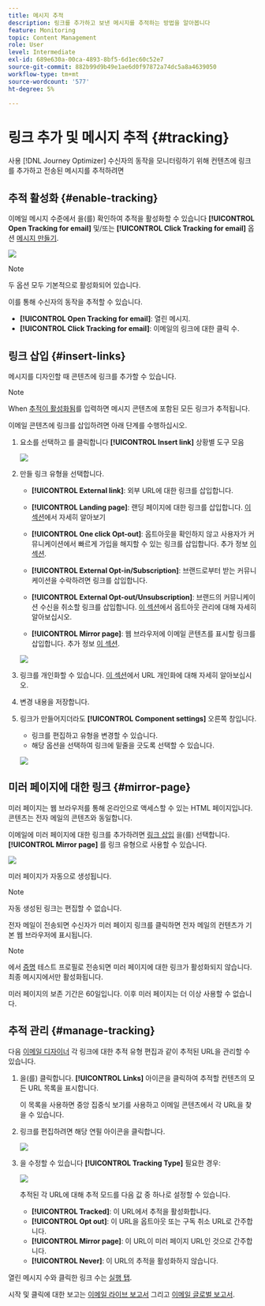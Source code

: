 ```yaml
---
title: 메시지 추적
description: 링크를 추가하고 보낸 메시지를 추적하는 방법을 알아봅니다
feature: Monitoring
topic: Content Management
role: User
level: Intermediate
exl-id: 689e630a-00ca-4893-8bf5-6d1ec60c52e7
source-git-commit: 882b99d9b49e1ae6d0f97872a74dc5a8a4639050
workflow-type: tm+mt
source-wordcount: '577'
ht-degree: 5%

---
```


# 링크 추가 및 메시지 추적 {#tracking}

사용 [!DNL Journey Optimizer] 수신자의 동작을 모니터링하기 위해 컨텐츠에 링크를 추가하고 전송된 메시지를 추적하려면

## 추적 활성화 {#enable-tracking}

이메일 메시지 수준에서 을(를) 확인하여 추적을 활성화할 수 있습니다 **[!UICONTROL Open Tracking for email]** 및/또는 **[!UICONTROL Click Tracking for email]** 옵션 [메시지 만들기](create-message.md).

![](assets/message-tracking.png)

>[!NOTE]
>
>두 옵션 모두 기본적으로 활성화되어 있습니다.

이를 통해 수신자의 동작을 추적할 수 있습니다.

* **[!UICONTROL Open Tracking for email]**: 열린 메시지.
* **[!UICONTROL Click Tracking for email]**: 이메일의 링크에 대한 클릭 수.

## 링크 삽입 {#insert-links}

메시지를 디자인할 때 콘텐츠에 링크를 추가할 수 있습니다.

>[!NOTE]
>
>When [추적이 활성화됨](#enable-tracking)를 입력하면 메시지 콘텐츠에 포함된 모든 링크가 추적됩니다.

이메일 콘텐츠에 링크를 삽입하려면 아래 단계를 수행하십시오.

1. 요소를 선택하고 를 클릭합니다 **[!UICONTROL Insert link]** 상황별 도구 모음

   ![](assets/message-tracking-insert-link.png)

1. 만들 링크 유형을 선택합니다.

   * **[!UICONTROL External link]**: 외부 URL에 대한 링크를 삽입합니다.

   * **[!UICONTROL Landing page]**: 랜딩 페이지에 대한 링크를 삽입합니다. [이 섹션](../landing-pages/get-started-lp.md)에서 자세히 알아보기

   * **[!UICONTROL One click Opt-out]**: 옵트아웃을 확인하지 않고 사용자가 커뮤니케이션에서 빠르게 가입을 해지할 수 있는 링크를 삽입합니다. 추가 정보 [이 섹션](consent.md#one-click-opt-out).

   * **[!UICONTROL External Opt-in/Subscription]**: 브랜드로부터 받는 커뮤니케이션을 수락하려면 링크를 삽입합니다.

   * **[!UICONTROL External Opt-out/Unsubscription]**: 브랜드의 커뮤니케이션 수신을 취소할 링크를 삽입합니다. [이 섹션](consent.md#opt-out-management)에서 옵트아웃 관리에 대해 자세히 알아보십시오.

   * **[!UICONTROL Mirror page]**: 웹 브라우저에 이메일 콘텐츠를 표시할 링크를 삽입합니다. 추가 정보 [이 섹션](#mirror-page).

   ![](assets/message-tracking-links.png)

1. 링크를 개인화할 수 있습니다. [이 섹션](../personalization/personalization-syntax.md#perso-urls)에서 URL 개인화에 대해 자세히 알아보십시오.

1. 변경 내용을 저장합니다.

1. 링크가 만들어지더라도 **[!UICONTROL Component settings]** 오른쪽 창입니다.

   * 링크를 편집하고 유형을 변경할 수 있습니다.
   * 해당 옵션을 선택하여 링크에 밑줄을 긋도록 선택할 수 있습니다.

   ![](assets/message-tracking-link-settings.png)

## 미러 페이지에 대한 링크 {#mirror-page}

미러 페이지는 웹 브라우저를 통해 온라인으로 액세스할 수 있는 HTML 페이지입니다. 콘텐츠는 전자 메일의 콘텐츠와 동일합니다.

이메일에 미러 페이지에 대한 링크를 추가하려면 [링크 삽입](#insert-links) 을(를) 선택합니다. **[!UICONTROL Mirror page]** 를 링크 유형으로 사용할 수 있습니다.

![](assets/message-tracking-mirror-page.png)

미러 페이지가 자동으로 생성됩니다.

>[!NOTE]
>
>자동 생성된 링크는 편집할 수 없습니다.

전자 메일이 전송되면 수신자가 미러 페이지 링크를 클릭하면 전자 메일의 컨텐츠가 기본 웹 브라우저에 표시됩니다.

>[!NOTE]
>
>에서 [증명](preview.md#send-proofs) 테스트 프로필로 전송되면 미러 페이지에 대한 링크가 활성화되지 않습니다. 최종 메시지에서만 활성화됩니다.

미러 페이지의 보존 기간은 60일입니다. 이후 미러 페이지는 더 이상 사용할 수 없습니다.

## 추적 관리 {#manage-tracking}

다음 [이메일 디자이너](create-email-content.md) 각 링크에 대한 추적 유형 편집과 같이 추적된 URL을 관리할 수 있습니다.

1. 을(를) 클릭합니다. **[!UICONTROL Links]** 아이콘을 클릭하여 추적할 컨텐츠의 모든 URL 목록을 표시합니다.

   이 목록을 사용하면 중앙 집중식 보기를 사용하고 이메일 콘텐츠에서 각 URL을 찾을 수 있습니다.

1. 링크를 편집하려면 해당 연필 아이콘을 클릭합니다.

   ![](assets/message-tracking-edit-links.png)

1. 을 수정할 수 있습니다 **[!UICONTROL Tracking Type]** 필요한 경우:

   ![](assets/message-tracking-edit-a-link.png)

   추적된 각 URL에 대해 추적 모드를 다음 값 중 하나로 설정할 수 있습니다.

   * **[!UICONTROL Tracked]**: 이 URL에서 추적을 활성화합니다.
   * **[!UICONTROL Opt out]**: 이 URL을 옵트아웃 또는 구독 취소 URL로 간주합니다.
   * **[!UICONTROL Mirror page]**: 이 URL이 미러 페이지 URL인 것으로 간주합니다.
   * **[!UICONTROL Never]**: 이 URL의 추적을 활성화하지 않습니다. <!--This information is saved: if the URL appears again in a future message, its tracking is automatically deactivated.-->

열린 메시지 수와 클릭한 링크 수는 [실행 탭](message-monitoring.md).

시작 및 클릭에 대한 보고는 [이메일 라이브 보고서](../reports/email-live-report.md) 그리고 [이메일 글로벌 보고서](../reports/email-global-report.md).
